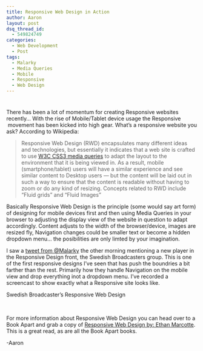 ```yaml
---
title: Responsive Web Design in Action
author: Aaron
layout: post
dsq_thread_id:
  - 549824749
categories:
  - Web Development
  - Post
tags:
  - Malarky
  - Media Queries
  - Mobile
  - Responsive
  - Web Design
---
```

# 

There has been a lot of momentum for creating Responsive websites recently… With the rise of Mobile/Tablet device usage the Responsive  movement has been kicked into high gear. What’s a responsive website you ask? According to Wikipedia:

> Responsive Web Design (RWD) encapsulates many different ideas and technologies, but essentially it indicates that a web site is crafted to use [W3C CSS3 media queries][1] to adapt the layout to the environment that it is being viewed in. As a result, mobile (smartphone/tablet) users will have a similar experience and see similar content to Desktop users — but the content will be laid out in such a way to ensure that the content is readable without having to zoom or do any kind of resizing. Concepts related to RWD include “Fluid grids” and “Fluid Images”

 [1]: http://en.wikipedia.org/wiki/Cascading_Style_Sheets#CSS3 "Cascading Style Sheets"

Basically Responsive Web Design is the principle (some would say art form) of designing for mobile devices first and then using Media Queries in your browser to adjusting the display view of the website in question to adapt accordingly. Content adjusts to the width of the browser/device, images are resized fly, Navigation changes could be smaller text or become a hidden dropdown menu… the posibilities are only limted by your imagination.

I saw a [tweet from @Malarky][2] the other morning mentioning a new player in the Responsive Design front, the Swedish Broadcasters group. This is one of the first responsive designs I’ve seen that has push the boundries a bit farther than the rest. Primarily how they handle Navigation on the mobile view and drop everything inot a dropdown menu. I’ve recorded a screencast to show exactly what a Responsive site looks like.

 [2]: https://twitter.com/#!/malarkey/status/154595234943217664



Swedish Broadcaster’s Responsive Web Design

 

For more information about Responsive Web Design you can head over to a Book Apart and grab a copy of [Responsive Web Design by: Ethan Marcotte][3]. This is a great read, as are all the Book Apart books.

 [3]: http://www.abookapart.com/products/responsive-web-design

-Aaron